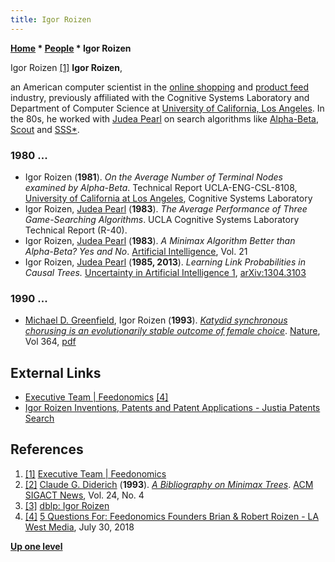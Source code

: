 ```yaml
---
title: Igor Roizen
---
```

**[Home](Home "Home") \* [People](People "People") \* Igor Roizen**



 [](File:IgorRoizen.jpg) Igor Roizen <a id="cite-note-1" href="#cite-ref-1">[1]</a> 
**Igor Roizen**,  

an American computer scientist in the [online shopping](https://en.wikipedia.org/wiki/Online_shopping) and [product feed](https://en.wikipedia.org/wiki/Product_feed) industry, previously affiliated with the Cognitive Systems Laboratory and Department of Computer Science at [University of California, Los Angeles](https://en.wikipedia.org/wiki/University_of_California,_Los_Angeles). In the 80s, he worked with [Judea Pearl](Judea_Pearl "Judea Pearl") on search algorithms like [Alpha-Beta](Alpha-Beta "Alpha-Beta"), [Scout](Scout "Scout") and [SSS\*](SSS*_and_Dual* "SSS* and Dual*").



### 1980 ...


* Igor Roizen (**1981**). *On the Average Number of Terminal Nodes examined by Alpha-Beta*. Technical Report UCLA-ENG-CSL-8108, [University of California at Los Angeles](https://en.wikipedia.org/wiki/University_of_California,_Los_Angeles), Cognitive Systems Laboratory
* Igor Roizen, [Judea Pearl](Judea_Pearl "Judea Pearl") (**1983**). *The Average Performance of Three Game-Searching Algorithms*. UCLA Cognitive Systems Laboratory Technical Report (R-40).
* Igor Roizen, [Judea Pearl](Judea_Pearl "Judea Pearl") (**1983**). *A Minimax Algorithm Better than Alpha-Beta? Yes and No*. [Artificial Intelligence](https://en.wikipedia.org/wiki/Artificial_Intelligence_(journal)), Vol. 21
* Igor Roizen, [Judea Pearl](Judea_Pearl "Judea Pearl") (**1985, 2013**). *Learning Link Probabilities in Causal Trees.* [Uncertainty in Artificial Intelligence 1](Laveen_Kanal#Uncertainty_AI_1 "Laveen Kanal"), [arXiv:1304.3103](https://arxiv.org/abs/1304.3103)


### 1990 ...


* [Michael D. Greenfield](https://scholar.google.com/citations?user=g4HiX80AAAAJ&hl=en), Igor Roizen (**1993**). *[Katydid synchronous chorusing is an evolutionarily stable outcome of female choice](http://www.nature.com/nature/journal/v364/n6438/abs/364618a0.html)*. [Nature](https://en.wikipedia.org/wiki/Nature_(journal)), Vol 364, [pdf](http://www2.ku.edu/~eeb/faculty/greenfield/greenfield%20&%20roizen%201993.pdf)


## External Links


* [Executive Team | Feedonomics](https://feedonomics.com/executive-team/) <a id="cite-note-4" href="#cite-ref-4">[4]</a>
* [Igor Roizen Inventions, Patents and Patent Applications - Justia Patents Search](https://patents.justia.com/inventor/igor-roizen)


## References


1. <a id="cite-ref-1" href="#cite-note-1">[1]</a> [Executive Team | Feedonomics](https://feedonomics.com/executive-team/)
2. <a id="cite-ref-2" href="#cite-note-2">[2]</a> [Claude G. Diderich](Claude_G._Diderich "Claude G. Diderich") (**1993**). *[A Bibliography on Minimax Trees](http://portal.acm.org/citation.cfm?id=165007)*. [ACM SIGACT News](ACM#SIG "ACM"), Vol. 24, No. 4
3. <a id="cite-ref-3" href="#cite-note-3">[3]</a> [dblp: Igor Roizen](https://dblp.uni-trier.de/pers/hd/r/Roizen:Igor)
4. <a id="cite-ref-4" href="#cite-note-4">[4]</a> [5 Questions For: Feedonomics Founders Brian & Robert Roizen - LA West Media](https://lawestmedia.com/lawest/feedonomics-brian-robert-roizen/), July 30, 2018

**[Up one level](People "People")**







 
